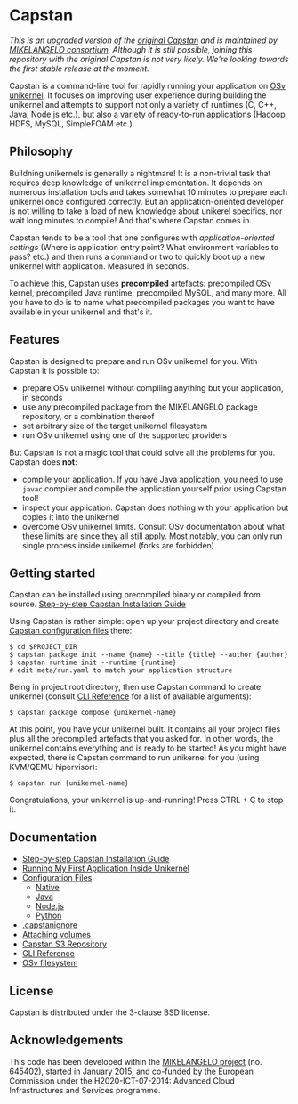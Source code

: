 # Capstan

*This is an upgraded version of the [original Capstan](https://github.com/cloudius-systems/capstan) and
is maintained by [MIKELANGELO consortium](https://www.mikelangelo-project.eu). Although it is still
possible, joining this repository with the original Capstan is not very likely. We're looking towards
the first stable release at the moment.*

Capstan is a command-line tool for rapidly running your application on [OSv unikernel](http://osv.io).
It focuses on improving user experience during building the unikernel and attempts to support
not only a variety of runtimes (C, C++, Java, Node.js etc.), but also a variety of ready-to-run
applications (Hadoop HDFS, MySQL, SimpleFOAM etc.).

## Philosophy
Buildning unikernels is generally a nightmare! It is a non-trivial task that requires deep
knowledge of unikernel implementation. It depends on numerous installation tools and takes
somewhat 10 minutes to prepare each unikernel once configured correctly.
But an application-oriented developer is not willing to take a load of new knowledge about unikerel
specifics, nor wait long minutes to compile! And that's where Capstan comes in.

Capstan tends to be a tool that one configures with *application-oriented settings*
(Where is application entry point? What environment variables to pass? etc.) and then
runs a command or two to quickly boot up a new unikernel with application. Measured in seconds.

To achieve this, Capstan uses **precompiled** artefacts: precompiled OSv kernel, precompiled Java runtime,
precompiled MySQL, and many more. All you have to do is to name what precompiled packages you want
to have available in your unikernel and that's it.

## Features
Capstan is designed to prepare and run OSv unikernel for you.
With Capstan it is possible to:

* prepare OSv unikernel without compiling anything but your application, in seconds
* use any precompiled package from the MIKELANGELO package repository, or a combination thereof
* set arbitrary size of the target unikernel filesystem
* run OSv unikernel using one of the supported providers

But Capstan is not a magic tool that could solve all the problems for you.
Capstan does **not**:

* compile your application. If you have Java application, you need to use `javac` compiler and compile
the application yourself prior using Capstan tool!
* inspect your application. Capstan does nothing with your application but copies it into the unikernel
* overcome OSv unikernel limits. Consult OSv documentation about what these limits are since they
all still apply. Most notably, you can only run single process inside unikernel (forks are forbidden).

## Getting started
Capstan can be installed using precompiled binary or compiled from source.
[Step-by-step Capstan Installation Guide](Documentation/Installation.md)

Using Capstan is rather simple: open up your project directory and create
[Capstan configuration files](Documentation/ConfigurationFiles.md)
there:
```
$ cd $PROJECT_DIR
$ capstan package init --name {name} --title {title} --author {author}
$ capstan runtime init --runtime {runtime}
# edit meta/run.yaml to match your application structure
```
Being in project root directory, then use Capstan command to create unikernel
(consult [CLI Reference](Documentation/generated/CLI.md) for a list of available arguments):
```
$ capstan package compose {unikernel-name}
```
At this point, you have your unikernel built. It contains all your project files plus all the
precompiled artefacts that you asked for. In other words, the unikernel contains everything and is
ready to be started! As you might have expected, there is Capstan command to run unikernel for you
(using KVM/QEMU hipervisor):
```
$ capstan run {unikernel-name}
```
Congratulations, your unikernel is up-and-running! Press CTRL + C to stop it.

## Documentation

* [Step-by-step Capstan Installation Guide](Documentation/Installation.md)
* [Running My First Application Inside Unikernel](Documentation/WalkthroughNodeJS.md)
* [Configuration Files](Documentation/ConfigurationFiles.md)
    * [Native](Documentation/RuntimeNative.md)
    * [Java](Documentation/RuntimeJava.md)
    * [Node.js](Documentation/RuntimeNode.md)
    * [Python](Documentation/RuntimePython.md)
* [.capstanignore](Documentation/Capstanignore.md)
* [Attaching volumes](Documentation/Volumes.md)
* [Capstan S3 Repository](Documentation/Repository.md)
* [CLI Reference](Documentation/generated/CLI.md)
* [OSv filesystem](Documentation/OsvFilesystem.md)

## License
Capstan is distributed under the 3-clause BSD license.

## Acknowledgements
This code has been developed within the [MIKELANGELO project](https://www.mikelangelo-project.eu)
(no. 645402), started in January 2015, and co-funded by the European Commission under the
H2020-ICT-07-2014: Advanced Cloud Infrastructures and Services programme.
